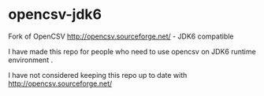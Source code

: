 # opencsv-jdk6
Fork of OpenCSV http://opencsv.sourceforge.net/ - JDK6 compatible

I have made this repo for people who need to use opencsv on JDK6 runtime environment .

I have not considered keeping this repo up to date with http://opencsv.sourceforge.net/

